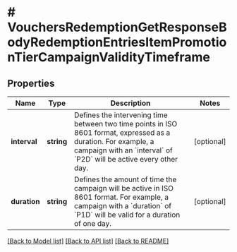 # # VouchersRedemptionGetResponseBodyRedemptionEntriesItemPromotionTierCampaignValidityTimeframe

## Properties

Name | Type | Description | Notes
------------ | ------------- | ------------- | -------------
**interval** | **string** | Defines the intervening time between two time points in ISO 8601 format, expressed as a duration. For example, a campaign with an &#x60;interval&#x60; of &#x60;P2D&#x60; will be active every other day. | [optional]
**duration** | **string** | Defines the amount of time the campaign will be active in ISO 8601 format. For example, a campaign with a &#x60;duration&#x60; of &#x60;P1D&#x60; will be valid for a duration of one day. | [optional]

[[Back to Model list]](../../README.md#models) [[Back to API list]](../../README.md#endpoints) [[Back to README]](../../README.md)
